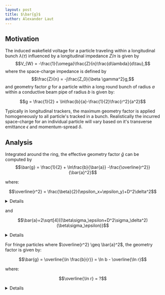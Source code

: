 ```yaml
---
layout: post
title: $\bar{g}$
author: Alexander Laut
---
```


## Motivation

The induced wakefield voltage for a particle traveling within a longitudinal bunch $\lambda(\tau)$ influenced by a longitudinal impedance $Z/n$ is given by
$$V_{W} = -\frac{1}{\omega}\frac{Z}{n}\frac{d\lambda}{d\tau},$$
where the space-charge impedance is defined by
$$\frac{Z}{n} = -j\frac{Z_0}{\beta \gamma^2}g,$$
and geometry factor $g$ for a particle within a long round bunch of radius $a$ within a conductive beam pipe of radius $b$ is given by:

$$g = \frac{1}{2} + \ln\frac{b}{a}-\frac{1}{2}\frac{r^2}{a^2}$$

Typically in longitudinal trackers, the maximum geometry factor is applied homogeneously to all particle's tracked in a bunch. Realistically the incurred space-charge for an individual particle will vary based on it's transverse emittance $\epsilon$ and momentum-spread $\delta$.

## Analysis

Integrated around the ring, the effective geometry factor $\bar{g}$ can be computed by
$$\bar{g} = \frac{1}{2} + \ln\frac{b}{\bar{a}} -\frac{\overline{r^2}}{\bar{a}^2}$$

where:

$$\overline{r^2} = \frac{\beta}{2}(\epsilon_x+\epsilon_y)+D^2\delta^2$$

<details>

---

A particle's transverse position around a ring defined by optics $\beta(s) \approx \beta$ and $D(s) \approx D$ is given by

$$\begin{aligned}
x &= \sqrt{\beta \epsilon_x}\cos\phi_x+D\delta\\
y &= \sqrt{\beta\epsilon_y}\cos\phi_y
\end{aligned}$$

where the betatron phase advance is given by:

$$\phi = \frac{s}{\beta} + \phi_0.$$

A particles transverse position is given by $r^2 = x^2 = y^2$ therefore

$$r^2 = \beta\epsilon_x\cos^2\phi_x + \beta\epsilon_y\cos^2\phi_y + D^2\delta^2 + 2 \sqrt{\beta\epsilon_x}\cos\phi_x D\delta.$$

Because the betatron tune $Q_x$ and $Q_y$ are large, the variation due to phase-advance averages out to zero and accordingly:

$$\overline{r^2} = \frac{1}{C}\oint r^2 ds $$
since
$$\overline{\cos^2x} =\lim_{x\to\infty} \frac{1}{x}\int_0^x \cos^2x'dx' = \frac{1}{2}$$
and 
$$\overline{\cos x} = \lim_{x\to\infty} \int_0^x \cos x' dx' = 0$$

$$\boxed{\overline{r^2} = \frac{\beta}{2}(\epsilon_x+\epsilon_y)+D^2\delta^2}$$

---

</details>

and

$$\bar{a}=2\sqrt[4]{(\beta\sigma_\epsilon+D^2\sigma_\delta^2)(\beta\sigma_\epsilon)}$$

<details>

---

For the beam width $a$, if the beta function is approximated as constant throughout the ring, the beam radius is given by:

$$a = \sqrt{a_y a_y} = 2\sqrt{\sigma_x\sigma_y}$$

where:

$$\begin{aligned}
\sigma_x^2 &=\beta\sigma_\epsilon + D^2\sigma_\delta^2\\
\sigma_y^2 &= \beta\sigma_\epsilon
\end{aligned}$$

Because the optics optics are assumed invariant along the ring, the beam width is constant nd so accordingly

$$\boxed{\bar{a} = 2\sqrt[4]{(\beta\sigma_\epsilon+D^2\sigma_\delta^2)(\beta\sigma_\epsilon)}}$$

---

</details>

For fringe particles where $\overline{r^2} \geq \bar{a}^2$, the geometry factor is given by:

$$\bar{g} = \overline{\ln \frac{b}{r}} = \ln b - \overline{\ln r}$$

where:

$$\overline{\ln r} = ?$$

<details>

---

Because $\overline{\ln r} = \frac{1}{2}\overline{\ln r^2}$ and that:

$$\begin{aligned}
\overline{\ln r^2} &= \frac{1}{2\pi}\oint \ln r^2d \theta\\
&= \frac{1}{2\pi}\oint_0^{2\pi} \ln\left(\beta(\epsilon_x\cos^2\phi_x + \epsilon_y\cos^2\phi_y)+D^2\delta^2+2\sqrt{\beta\epsilon_x}\cos\phi_xD\delta\right)d\theta
\end{aligned}$$

where:

$$\phi = \frac{R\theta}{\beta}+ \phi_0$$

---